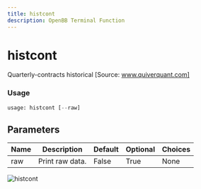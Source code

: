 ```yaml
---
title: histcont
description: OpenBB Terminal Function
---
```


# histcont

Quarterly-contracts historical [Source: www.quiverquant.com]

### Usage 
```python
usage: histcont [--raw]
```

## Parameters

| Name | Description | Default | Optional | Choices |
| ---- | ----------- | ------- | -------- | ------- |
| raw | Print raw data. | False | True | None |


![histcont](https://user-images.githubusercontent.com/46355364/154263545-a210b65d-5dac-45df-b378-692563a5c950.png)

